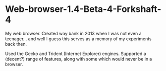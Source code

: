 # Web-browser-1.4-Beta-4-Forkshaft-4
My web browser. Created way bank in 2013 when I was not even a teenager... and well I guess this serves as a memory of my experiments back then. 

Used the Gecko and Trident (Internet Explorer) engines. Supported a (decent?) range of features, along with some which would never be in a browser.
